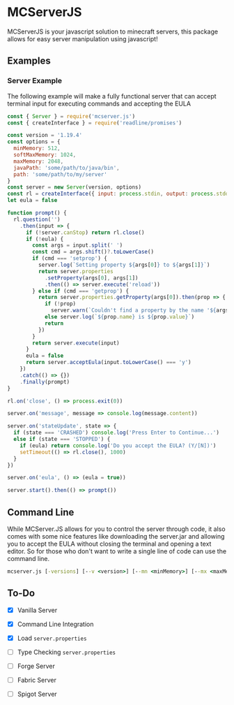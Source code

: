 # MCServerJS

MCServerJS is your javascript solution to minecraft servers, this package allows for easy server manipulation using javascript!

## Examples

### Server Example

The following example will make a fully functional server that can accept terminal input for executing commands and accepting the EULA

```js
const { Server } = require('mcserver.js')
const { createInterface } = require('readline/promises')

const version = '1.19.4'
const options = {
  minMemory: 512,
  softMaxMemory: 1024,
  maxMemory: 2048,
  javaPath: 'some/path/to/java/bin',
  path: 'some/path/to/my/server'
}
const server = new Server(version, options)
const rl = createInterface({ input: process.stdin, output: process.stdout })
let eula = false

function prompt() {
  rl.question('')
    .then(input => {
      if (!server.canStop) return rl.close()
      if (!eula) {
        const args = input.split(' ')
        const cmd = args.shift()?.toLowerCase()
        if (cmd === 'setprop') {
          server.log(`Setting property ${args[0]} to ${args[1]}`)
          return server.properties
            .setProperty(args[0], args[1])
            .then(() => server.execute('reload'))
        } else if (cmd === 'getprop') {
          return server.properties.getProperty(args[0]).then(prop => {
            if (!prop)
              server.warn(`Couldn't find a property by the name '${args[0]}'`)
            else server.log(`${prop.name} is ${prop.value}`)
            return
          })
        }
        return server.execute(input)
      }
      eula = false
      return server.acceptEula(input.toLowerCase() === 'y')
    })
    .catch(() => {})
    .finally(prompt)
}

rl.on('close', () => process.exit(0))

server.on('message', message => console.log(message.content))

server.on('stateUpdate', state => {
  if (state === 'CRASHED') console.log('Press Enter to Continue...')
  else if (state === 'STOPPED') {
    if (eula) return console.log('Do you accept the EULA? (Y/[N])')
    setTimeout(() => rl.close(), 1000)
  }
})

server.on('eula', () => (eula = true))

server.start().then(() => prompt())
```

## Command Line

While MCServer.JS allows for you to control the server through code, it also comes with some nice features like downloading the server.jar and allowing you to accept the EULA without closing the terminal and opening a text editor. So for those who don't want to write a single line of code can use the command line.

```bat
mcserver.js [-versions] [--v <version>] [--mn <minMemory>] [--mx <maxMemory>] [--smx <softMaxMemory>] [--java <javaPath>] [--path <path>] [path]
```

## To-Do

- [x] Vanilla Server
- [x] Command Line Integration
- [x] Load `server.properties`
- [ ] Type Checking `server.properties`
- [ ] Forge Server
- [ ] Fabric Server
- [ ] Spigot Server


